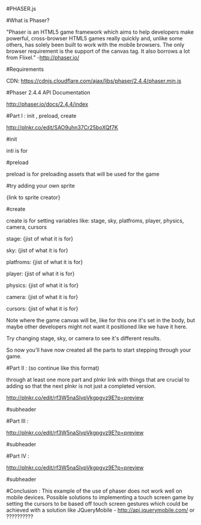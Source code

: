 #PHASER.js

#What is Phaser?

"Phaser is an HTML5 game framework which aims to help developers make powerful, cross-browser HTML5 games really quickly and, unlike some others, has solely been built to work with the mobile browsers. The only browser requirement is the support of the canvas tag. It also borrows a lot from Flixel." -http://phaser.io/

#Requirements

CDN: https://cdnjs.cloudflare.com/ajax/libs/phaser/2.4.4/phaser.min.js

#Phaser 2.4.4 API Documentation 

http://phaser.io/docs/2.4.4/index

#Part I : init , preload, create

http://plnkr.co/edit/SAO9uhn37Cr25boXQf7K

#init

inti is for 

#preload

preload is for preloading assets that will be used for the game 

#try adding your own sprite

{link to sprite creator}

#create

create is for setting variables like: stage, sky, platfroms, player, physics, camera, cursors

stage: {jist of what it is for}

sky: {jist of what it is for}

platfroms: {jist of what it is for}

player: {jist of what it is for}

physics: {jist of what it is for}

camera: {jist of what it is for}

cursors: {jist of what it is for}

Note where the game canvas will be, like for this one it's set in the body, but maybe other developers might not want it positioned like we have it here.


Try changing stage, sky, or camera to see it's different results.


So now you'll have now created all the parts to start stepping through your game.

#Part II : (so continue like this format) 

through at least one more part and plnkr link with things that are crucial to adding so that the next plnkr is not just a completed version.

http://plnkr.co/edit/rf3W5naSlvpVkgpgvz9E?p=preview

#subheader

#Part III :

http://plnkr.co/edit/rf3W5naSlvpVkgpgvz9E?p=preview

#subheader

#Part IV :

http://plnkr.co/edit/rf3W5naSlvpVkgpgvz9E?p=preview

#subheader

#Conclusion : 
This example of the use of phaser does not work well on mobile devices. Possible solutions to implementing a touch screen game by setting the cursors to be based off touch screen gestures which could be achieved with a solution like JQueryMobile - http://api.jquerymobile.com/ or ??????????
